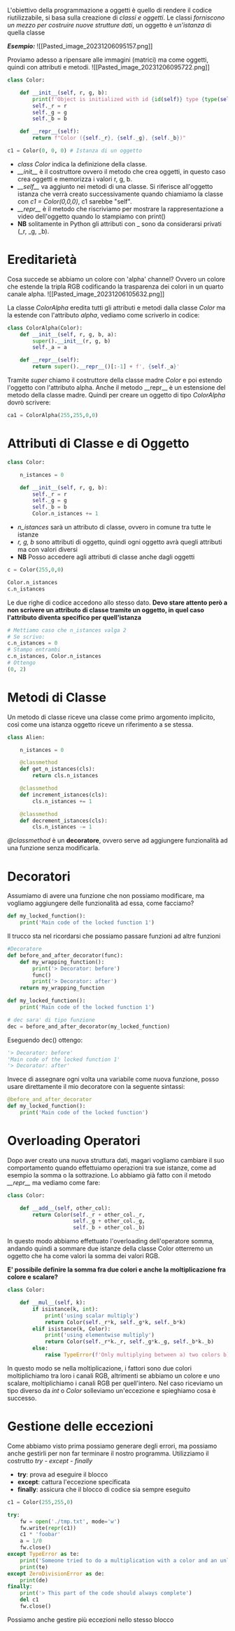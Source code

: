L'obiettivo della programmazione a oggetti è quello di rendere il codice riutilizzabile, si basa sulla creazione di *classi e oggetti*.
Le classi *forniscono un mezzo per costruire nuove strutture dati*, un oggetto è *un'istanza* di quella classe

***Esempio:***
![[Pasted_image_20231206095157.png]]

Proviamo adesso a ripensare alle immagini (matrici) ma come oggetti, quindi con attributi e metodi.
![[Pasted_image_20231206095722.png]]

```python
class Color:

	def __init__(self, r, g, b):
		print(f'Object is initialized with id {id(self)} type {type(self)}')
		self._r = r
		self._g = g
		self._b = b

	def __repr__(self):
		return f"Color ({self._r}, {self._g}, {self._b})"

c1 = Color(0, 0, 0) # Istanza di un oggetto
```

- *class Color* indica la definizione della classe.
- *\_\_init\_\_* è il costruttore ovvero il metodo che crea oggetti, in questo caso crea oggetti e memorizza i valori r, g, b.
- *\_\_self\_\_* va aggiunto nei metodi di una classe. Si riferisce all'oggetto istanza che verrà creato successivamente quando chiamiamo la classe con *c1 = Color(0,0,0)*, c1 sarebbe "self".
- *\_\_repr\_\_* è il metodo che riscriviamo per mostrare la rappresentazione a video dell'oggetto quando lo stampiamo con print()
- **NB** solitamente in Python gli attributi con _ sono da considerarsi privati (\_r, \_g, \_b).

# Ereditarietà
Cosa succede se abbiamo un colore con 'alpha' channel? Ovvero un colore che estende la tripla RGB codificando la trasparenza dei colori in un quarto canale alpha.
![[Pasted_image_20231206105632.png]]

La classe *ColorAlpha* eredita tutti gli attributi e metodi dalla classe *Color* ma la estende con l'attributo *alpha*, vediamo come scriverlo in codice:
```python
class ColorAlpha(Color):
	def __init__(self, r, g, b, a):
		super().__init__(r, g, b)
		self._a = a

	def __repr__(self):
		return super().__repr__()[:-1] + f', {self._a}'
```

Tramite *super* chiamo il costruttore della classe madre *Color* e poi estendo l'oggetto con l'attributo alpha.
Anche il metodo \_\_repr\_\_  è un estensione del metodo della classe madre.
Quindi per creare un oggetto di tipo *ColorAlpha* dovrò scrivere:
```python
ca1 = ColorAlpha(255,255,0,0)
```

# Attributi di Classe e di Oggetto

```python
class Color:

	n_istances = 0

	def __init__(self, r, g, b):
		self._r = r
		self._g = g
		self._b = b
		Color.n_istances += 1
```

- *n_istances* sarà un attributo di classe, ovvero in comune tra tutte le istanze
- *r, g, b* sono attributi di oggetto, quindi ogni oggetto avrà quegli attributi ma con valori diversi
- **NB** Posso accedere agli attributi di classe anche dagli oggetti
```python
c = Color(255,0,0)

Color.n_istances
c.n_istances
```
Le due righe di codice accedono allo stesso dato.
**Devo stare attento però a non scrivere un attributo di classe tramite un oggetto, in quel caso l'attributo diventa specifico per quell'istanza**
```python
# Mettiamo caso che n_istances valga 2
# Se scrivo:
c.n_istances = 0
# Stampo entrambi
c.n_istances, Color.n_istances
# Ottengo
(0, 2)
```

# Metodi di Classe
Un metodo di classe riceve una classe come primo argomento implicito, così come una istanza oggetto riceve un riferimento a se stessa.

```python
class Alien:

	n_istances = 0

	@classmethod
	def get_n_istances(cls):
		return cls.n_istances

	@classmethod
	def increment_istances(cls):
		cls.n_istances += 1

	@classmethod
	def decrement_istances(cls):
		cls.n_istances -= 1
```

*@classmethod* è un **decoratore**, ovvero serve ad aggiungere funzionalità ad una funzione senza modificarla.

# Decoratori
Assumiamo di avere una funzione che non possiamo modificare, ma vogliamo aggiungere delle funzionalità ad essa, come facciamo?
```python
def my_locked_function():
	print('Main code of the locked function 1')
```

Il trucco sta nel ricordarsi che possiamo passare funzioni ad altre funzioni
```python
#Decoratore
def before_and_after_decorator(func):
	def my_wrapping_function():
		print('> Decorator: before')
		func()
		print('> Decorator: after')
	return my_wrapping_function

def my_locked_function():
	print('Main code of the locked function 1')

# dec sara' di tipo funzione
dec = before_and_after_decorator(my_locked_function) 
```

Eseguendo dec() ottengo:
```python
'> Decorator: before'
'Main code of the locked function 1'
'> Decorator: after'
```

Invece di assegnare ogni volta una variabile come nuova funzione, posso usare direttamente il mio decoratore con la seguente sintassi:
```python
@before_and_after_decorator
def my_locked_function():
	print('Main code of the locked function')
```

# Overloading Operatori
Dopo aver creato una nuova struttura dati, magari vogliamo cambiare il suo comportamento quando effettuiamo operazioni tra sue istanze, come ad esempio la somma o la sottrazione. Lo abbiamo già fatto con il metodo *\_\_repr\_\_* ma vediamo come fare:
```python
class Color:

	def __add__(self, other_col):
		return Color(self._r + other_col._r,
					 self._g + other_col._g,
					 self._b + other_col._b)
```

In questo modo abbiamo effettuato l'overloading dell'operatore somma, andando quindi a sommare due istanze della classe Color otterremo un oggetto che ha come valori la somma dei valori RGB.

**E' possibile definire la somma fra due colori e anche la moltiplicazione fra colore e scalare?**
```python
class Color:

	def __mul__(self, k):
		if isistance(k, int):
			print('using scalar multiply')
			return Color(self._r*k, self._g*k, self._b*k)
		elif isistance(k, Color):
			print('using elementwise multiply')
			return Color(self._r*k._r, self._g*k._g, self._b*k._b)
		else:
			raise TypeError(f'Only multiplying between a) two colors b) color and a scalar are allowed, but i got {type(k)}')
```

In questo modo se nella moltiplicazione, i fattori sono due colori moltiplichiamo tra loro i canali RGB, altrimenti se abbiamo un colore e uno scalare, moltiplichiamo i canali RGB per quell'intero.
Nel caso riceviamo un tipo diverso da *int* o *Color* solleviamo un'eccezione e spieghiamo cosa è successo.

# Gestione delle eccezioni
Come abbiamo visto prima possiamo generare degli errori, ma possiamo anche gestirli per non far terminare il nostro programma.
Utilizziamo il costrutto *try - except - finally*
- **try**: prova ad eseguire il blocco
- **except**: cattura l'eccezione specificata
- **finally**: assicura che il blocco di codice sia sempre eseguito
```python
c1 = Color(255,255,0)

try:
	fw = open('./tmp.txt', mode='w')
	fw.write(repr(c1))
	c1 * 'foobar'
	a = 1/0
	fw.close()
except TypeError as te:
	print('Someone tried to do a multiplication with a color and an unlnown type\nThe error was:')
	print(te)
except ZeroDivisionError as de:
	print(de)
finally:
	print('> This part of the code should always complete')
	del c1
	fw.close()
```

Possiamo anche gestire più eccezioni nello stesso blocco